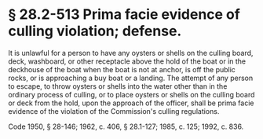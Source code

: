 # § 28.2-513 Prima facie evidence of culling violation; defense.

<p>It is unlawful for a person to have any oysters or shells on the culling board, deck, washboard, or other receptacle above the hold of the boat or in the deckhouse of the boat when the boat is not at anchor, is off the public rocks, or is approaching a buy boat or a landing. The attempt of any person to escape, to throw oysters or shells into the water other than in the ordinary process of culling, or to place oysters or shells on the culling board or deck from the hold, upon the approach of the officer, shall be prima facie evidence of the violation of the Commission's culling regulations.</p><p>Code 1950, § 28-146; 1962, c. 406, § 28.1-127; 1985, c. 125; 1992, c. 836.</p>